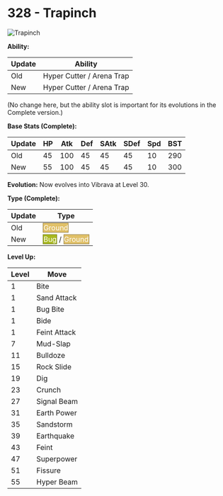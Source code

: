 # 328 - Trapinch
![][328]

**Ability:**

Update | Ability
---    | ---
Old    | Hyper Cutter / Arena Trap
New    | Hyper Cutter / Arena Trap

(No change here, but the ability slot is important for its evolutions in the Complete version.)

**Base Stats (Complete):**

Update | HP | Atk | Def | SAtk | SDef | Spd | BST
---    | ---| --- | --- | ---  | ---  | --- | ---
Old    | 45 |  100 |  45 |  45  |  45  |  10  |  290
New    | 55 |  100 |  45 |  45  |  45  |  10  |  300

**Evolution:**
Now evolves into Vibrava at Level 30.

**Type (Complete):**

Update | Type
---    | ---
Old    | <span style="color:white; background:#E0C068; border: 1px solid #927D44">Ground</span>
New    | <span style="color:white; background:#A8B820; border: 1px solid #6D7815">Bug</span> / <span style="color:white; background:#E0C068; border: 1px solid #927D44">Ground</span>

**Level Up:**

Level | Move
---   | ---
  1   | Bite
  1   | Sand Attack
  1   | Bug Bite
  1   | Bide
  1   | Feint Attack
  7   | Mud-Slap
 11   | Bulldoze
 15   | Rock Slide
 19   | Dig
 23   | Crunch
 27   | Signal Beam
 31   | Earth Power
 35   | Sandstorm
 39   | Earthquake
 43   | Feint
 47   | Superpower
 51   | Fissure
 55   | Hyper Beam



[328]: https://raw.githubusercontent.com/PokeAPI/sprites/master/sprites/pokemon/328.png "Trapinch"
